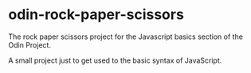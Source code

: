 # odin-rock-paper-scissors
The rock paper scissors project for the Javascript basics section of the Odin Project.

A small project just to get used to the basic syntax of JavaScript.
